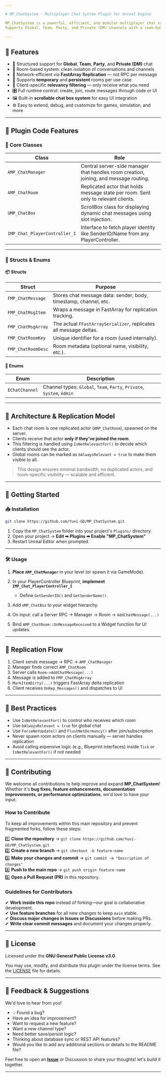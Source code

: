 ```yaml
---

# MP_ChatSystem - Multiplayer Chat System Plugin for Unreal Engine

MP_ChatSystem is a powerful, efficient, and modular multiplayer chat system built for Unreal Engine.
Supports Global, Team, Party, and Private (DM) channels with a room-based design and highly optimized message replication — ideal for both Listen Server and Dedicated Server projects, it's Scalable, extendable, and open-source.

---
```


## 🚀 Features

* 💬 Structured support for **Global**, **Team**, **Party**, and **Private (DM)** chat
* 🧩 Room-based system: clean isolation of conversations and channels
* 📡 Network-efficient via **FastArray Replication** — not RPC per message
* 🔀 Supports **temporary** and **persistent** rooms per use case
* 🧠 Client-specific **relevancy filtering** — only receive what you need
* 🎛️ Full runtime control: create, join, route messages through code or UI
* 🖼️ Built-in **scrollable chat box system** for easy UI integration
* ⚙️ Easy to extend, debug, and customize for games, simulation, and more

---

## 🧩 Plugin Code Features

### 📁 Core Classes

| Class                         | Role                                                                                  |
| ----------------------------- | ------------------------------------------------------------------------------------- |
| `AMP_ChatManager`             | Central server-side manager that handles room creation, joining, and message routing. |
| `AMP_ChatRoom`                | Replicated actor that holds message state per room. Sent only to relevant clients.    |
| `UMP_ChatBox`                 | ScrollBox class for displaying dynamic chat messages using slot injection.            |
| `IMP_Chat_PlayerController_I` | Interface to fetch player identity like SenderID/Name from any PlayerController.      |

---

### 🧱 Structs & Enums

#### 📦 Structs

| Struct             | Purpose                                                           |
| ------------------ | ----------------------------------------------------------------- |
| `FMP_ChatMessage`  | Stores chat message data: sender, body, timestamp, channel, etc.  |
| `FMP_ChatMsgItem`  | Wraps a message in FastArray for replication tracking.            |
| `FMP_ChatMsgArray` | The actual `FFastArraySerializer`, replicates all message deltas. |
| `FMP_ChatRoomKey`  | Unique identifier for a room (used internally).                   |
| `FMP_ChatRoomDesc` | Room metadata (optional name, visibility, etc.).                  |

#### 📘 Enums

| Enum           | Description                                                            |
| -------------- | ---------------------------------------------------------------------- |
| `EChatChannel` | Channel types: `Global`, `Team`, `Party`, `Private`, `System`, `Admin` |

---

## 🧠 Architecture & Replication Model

* Each chat room is one replicated actor (`AMP_ChatRoom`), spawned on the server.
* Clients receive that actor **only if they've joined the room**.
* This filtering is handled using `IsNetRelevantFor()` to decide which clients should see the actor.
* Global rooms can be marked as `bAlwaysRelevant = true` to make them visible to all.

> This design ensures minimal bandwidth, no duplicated actors, and room-specific visibility — scalable and efficient.

---

## 🛫 Getting Started

### 📥 Installation

```bash
git clone https://github.com/Yuvi-GD/MP_ChatSystem.git
```

1. Copy the `MP_ChatSystem` folder into your project's `Plugins/` directory.
2. Open your project → **Edit ➡ Plugins ➡ Enable "MP\_ChatSystem"**
3. Restart Unreal Editor when prompted.

---

### 🛠 Usage

1. **Place `AMP_ChatManager`** in your level (or spawn it via GameMode).
2. In your PlayerController Blueprint, **implement `IMP_Chat_PlayerController_I`**

   * Define `GetSenderID()` and `GetSenderName()`.
3. Add `UMP_ChatBox` to your widget hierarchy.
4. On input: call a Server RPC → Manager → Room → `AddChatMessage(...)`
5. Bind `AMP_ChatRoom::OnMessageReceived` to a Widget function for UI updates.

---

## 🧪 Replication Flow

1. Client sends message → RPC → `AMP_ChatManager`
2. Manager finds correct `AMP_ChatRoom`
3. Server calls `Room->AddChatMessage(...)`
4. Message is added to `FMP_ChatMsgArray`
5. `MarkItemDirty(...)` triggers FastArray delta replication
6. Client receives `OnRep_Messages()` and dispatches to UI

---

## 🧼 Best Practices

* Use `IsNetRelevantFor()` to control who receives which room
* Use `bAlwaysRelevant = true` for global chat
* Use `ForceNetUpdate()` and `FlushNetDormancy()` after join/subscription
* Never spawn room actors on clients manually — server handles replication
* Avoid calling expensive logic (e.g., Blueprint interfaces) inside `Tick` or `IsNetRelevantFor()` if not needed

---

## 🤝 Contributing  
We welcome all contributions to help improve and expand **MP_ChatSystem**! Whether it's **bug fixes, feature enhancements, documentation improvements, or performance optimizations**, we'd love to have your input.  

### **How to Contribute**  
To keep all improvements within this main repository and prevent fragmented forks, follow these steps:  

1️⃣ **Clone the repository** → `git clone https://github.com/Yuvi-GD/MP_ChatSystem.git`  
2️⃣ **Create a new branch** → `git checkout -b feature-name`  
3️⃣ **Make your changes and commit** → `git commit -m "Description of changes"`  
4️⃣ **Push to the main repo** → `git push origin feature-name`  
5️⃣ **Open a Pull Request (PR)** in this repository.  

### **Guidelines for Contributors**  
✔ **Work inside this repo** instead of forking—our goal is collaborative development.  
✔ **Use feature branches** for all new changes to keep `main` stable.  
✔ **Discuss major changes in Issues or Discussions** before making PRs.  
✔ **Write clear commit messages** and document your changes properly.  

---

## 📜 License

Licensed under the **GNU General Public License v3.0**.

You may use, modify, and distribute this plugin under the license terms.
See the [LICENSE](./LICENSE) file for details.

---

## 💬 Feedback & Suggestions

We'd love to hear from you!

* 💡 Found a bug?
* Have an idea for improvement?
* Want to request a new feature? 
* Want a new channel type?
* Need better save/persist logic?
* Thinking about database sync or REST API features?
* Would you like to add any additional sections or details to the README file?  

Feel free to open an **[Issue](https://github.com/Yuvi-GD/MP_ChatSystem/issues)** or Discussion to share your thoughts!
let's build it together.

---

